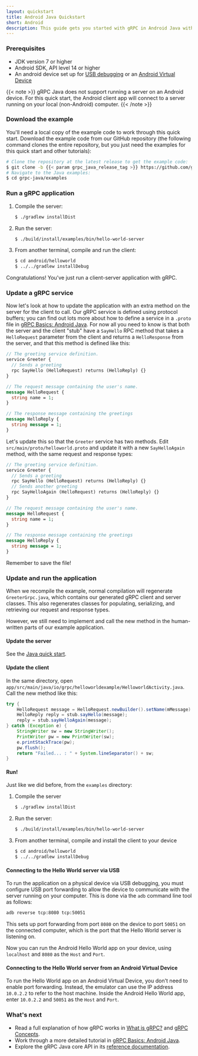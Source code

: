 ```yaml
---
layout: quickstart
title: Android Java Quickstart
short: Android
description: This guide gets you started with gRPC in Android Java with a simple working example.
---
```


### Prerequisites

- JDK version 7 or higher
- Android SDK, API level 14 or higher
- An android device set up for [USB debugging][] or an
  [Android Virtual Device][]

[Android Virtual Device]: https://developer.android.com/studio/run/managing-avds.html
[USB debugging]: https://developer.android.com/studio/command-line/adb.html#Enabling

{{< note >}}
gRPC Java does not support running a server on an Android device. For this quick start, the Android client app will connect to a server running on your local (non-Android) computer.
{{< /note >}}

### Download the example

You'll need a local copy of the example code to work through this quick start.
Download the example code from our GitHub repository (the following command
clones the entire repository, but you just need the examples for this quick start
and other tutorials):

```sh
# Clone the repository at the latest release to get the example code:
$ git clone -b {{< param grpc_java_release_tag >}} https://github.com/grpc/grpc-java
# Navigate to the Java examples:
$ cd grpc-java/examples
```

### Run a gRPC application

 1. Compile the server:

    ```sh
    $ ./gradlew installDist
    ```

 2. Run the server:

    ```sh
    $ ./build/install/examples/bin/hello-world-server
    ```

 3. From another terminal, compile and run the client:

    ```sh
    $ cd android/helloworld
    $ ../../gradlew installDebug
    ```

Congratulations! You've just run a client-server application with gRPC.

### Update a gRPC service

Now let's look at how to update the application with an extra method on the
server for the client to call. Our gRPC service is defined using protocol
buffers; you can find out lots more about how to define a service in a `.proto`
file in [gRPC Basics: Android Java](/docs/tutorials/basic/android/). For now all you need to know is that both the
server and the client "stub" have a `SayHello` RPC method that takes a
`HelloRequest` parameter from the client and returns a `HelloResponse` from the
server, and that this method is defined like this:


```protobuf
// The greeting service definition.
service Greeter {
  // Sends a greeting
  rpc SayHello (HelloRequest) returns (HelloReply) {}
}

// The request message containing the user's name.
message HelloRequest {
  string name = 1;
}

// The response message containing the greetings
message HelloReply {
  string message = 1;
}
```
Let's update this so that the `Greeter` service has two methods. Edit
`src/main/proto/helloworld.proto` and update it with a new `SayHelloAgain`
method, with the same request and response types:

```protobuf
// The greeting service definition.
service Greeter {
  // Sends a greeting
  rpc SayHello (HelloRequest) returns (HelloReply) {}
  // Sends another greeting
  rpc SayHelloAgain (HelloRequest) returns (HelloReply) {}
}

// The request message containing the user's name.
message HelloRequest {
  string name = 1;
}

// The response message containing the greetings
message HelloReply {
  string message = 1;
}
```

Remember to save the file!

### Update and run the application

When we recompile the example, normal compilation will regenerate
`GreeterGrpc.java`, which contains our generated gRPC client and server classes.
This also regenerates classes for populating, serializing, and retrieving our
request and response types.

However, we still need to implement and call the new method in the human-written
parts of our example application.

#### Update the server

See the [Java quick start](/docs/quickstart/java/#update-the-server).

#### Update the client

In the same directory, open
`app/src/main/java/io/grpc/helloworldexample/HelloworldActivity.java`. Call the new
method like this:

```java
try {
    HelloRequest message = HelloRequest.newBuilder().setName(mMessage).build();
    HelloReply reply = stub.sayHello(message);
    reply = stub.sayHelloAgain(message);
} catch (Exception e) {
    StringWriter sw = new StringWriter();
    PrintWriter pw = new PrintWriter(sw);
    e.printStackTrace(pw);
    pw.flush();
    return "Failed... : " + System.lineSeparator() + sw;
}
```

#### Run!

Just like we did before, from the `examples` directory:

 1. Compile the server

    ```sh
    $ ./gradlew installDist
    ```

 2. Run the server:

    ```sh
    $ ./build/install/examples/bin/hello-world-server
    ```

 3. From another terminal, compile and install the client to your device

    ```sh
    $ cd android/helloworld
    $ ../../gradlew installDebug
    ```

#### Connecting to the Hello World server via USB

To run the application on a physical device via USB debugging, you must
configure USB port forwarding to allow the device to communicate with the server
running on your computer. This is done via the `adb` command line tool as
follows:

```sh
adb reverse tcp:8080 tcp:50051
```

This sets up port forwarding from port `8080` on the device to port `50051` on
the connected computer, which is the port that the Hello World server is
listening on.

Now you can run the Android Hello World app on your device, using `localhost`
and `8080` as the `Host` and `Port`.

#### Connecting to the Hello World server from an Android Virtual Device

To run the Hello World app on an Android Virtual Device, you don't need to
enable port forwarding. Instead, the emulator can use the IP address
`10.0.2.2` to refer to the host machine. Inside the Android Hello World app,
enter `10.0.2.2` and `50051` as the `Host` and `Port`.

### What's next

- Read a full explanation of how gRPC works in [What is gRPC?](/docs/guides/)
  and [gRPC Concepts](/docs/guides/concepts/).
- Work through a more detailed tutorial in [gRPC Basics: Android Java](/docs/tutorials/basic/android/).
- Explore the gRPC Java core API in its [reference
  documentation](/grpc-java/javadoc/).
